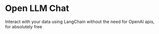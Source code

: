 # Open LLM Chat

Interact with your data using LangChain without the need for OpenAI apis, for absolutely free


